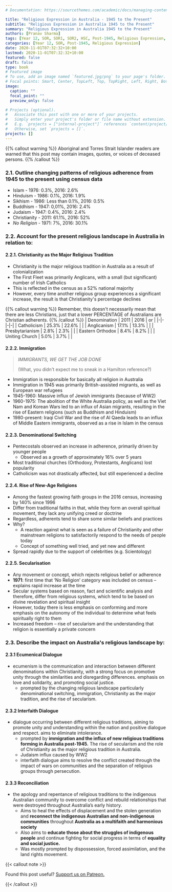 ```yaml
---
# Documentation: https://sourcethemes.com/academic/docs/managing-content/

title: "Religious Expression in Australia - 1945 to the Present"
subtitle: "Religious Expression in Australia 1945 to the Present"
summary: "Religious Expression in Australia 1945 to the Present"
authors: [Pranav Sharma]
tags: [Year 12, SOR, SOR1, SOR2, HSC, Post-1945, Religious Expression, Census Data, Subject Review]
categories: [Year 12, SOR, Post-1945, Religious Expression]
date: 2020-11-01T07:32:32+10:00
lastmod: 2020-11-01T07:32:32+10:00
featured: false
draft: false
type: book
# Featured image
# To use, add an image named `featured.jpg/png` to your page's folder.
# Focal points: Smart, Center, TopLeft, Top, TopRight, Left, Right, BottomLeft, Bottom, BottomRight.
image:
  caption: ""
  focal_point: ""
  preview_only: false

# Projects (optional).
#   Associate this post with one or more of your projects.
#   Simply enter your project's folder or file name without extension.
#   E.g. `projects = ["internal-project"]` references `content/project/deep-learning/index.md`.
#   Otherwise, set `projects = []`.
projects: []
---
```


{{% callout warning %}}
Aboriginal and Torres Strait Islander readers are warned that this post may contain images, quotes, or voices of deceased persons.
{{% /callout %}}

### 2.1. Outline changing patterns of religious adherence from 1945 to the present using census data
- Islam - 1976: 0.3%, 2016: 2.6% <i class="fas fa-arrow-up"></i>
- Hinduism - 1986: 0.1%, 2016: 1.9% <i class="fas fa-arrow-up"></i>
- Sikhism - 1986: Less than 0.1%, 2016: 0.5% <i class="fas fa-arrow-up"></i>
- Buddhism - 1947: 0,01%, 2016: 2.4% <i class="fas fa-arrow-up"></i>
- Judaism - 1947: 0.4%, 2016: 2.4% <i class="fas fa-arrow-up"></i>
- Christianity - 2011: 61.1%, 2016: 52% <i class="fas fa-arrow-down"></i>
- *No Religion* - 1971: 7%, 2016: 30.1% <i class="fas fa-arrow-up"></i>
### 2.2. Account for the present religious landscape in Australia in relation to:
#### 2.2.1. Christianity as the Major Religious Tradition
- Christianity is the major religious tradition in Australia as a result of colonialization
- The First Fleet was primarily Anglicans, with a small (but significant) number of Irish Catholics
- This is reflected in the census as a 52% national majority
- However, every time another religious group experiences a significant increase, the result is that Christianity's percentage declines

{{% callout warning %}}
Remember, this doesn't necessarily mean that there are less Christians, just that a lower PERCENTAGE of Australians are Christian adherents.
{{% /callout %}}
| Denomination | 2011 | 2016 | <i class="fas fa-arrow-up"></i> or <i class="fas fa-arrow-down"></i> |
|-|-|-|-|
| Catholicism | 25.3% | 22.6% | <i class="fas fa-arrow-down"></i> |
| Anglicanism | 17.1% | 13.3% | <i class="fas fa-arrow-down"></i> |
| Presbytarianism | 2.8% | 2.3% | <i class="fas fa-arrow-down"></i> |
| Eastern Orthodox | 8.4% | 8.2% | <i class="fas fa-arrow-down"></i> |
| Uniting Church | 5.0% | 3.7% | <i class="fas fa-arrow-down"></i> |
#### 2.2.2. Immigration
  > *IMMIGRANTS, WE GET THE JOB DONE*
  >
  > (What, you didn't expect me to sneak in a Hamilton reference?)
- Immigration is responsible for basically all religion in Australia
- Immigration in 1945 was primarily British-assisted migrants, as well as European war refugees
- 1945-1960: Massive influx of Jewish immigrants (because of WW2)
- 1960-1975: The abolition of the White Australia policy, as well as the Viet Nam and Korean Wars led to an influx of Asian migrants, resulting in the rise of Eastern religions (such as Buddhism and Hinduism)
- 1980-present: Iraqi Civil War and the rise of Al Qaeda leads to an influx of Middle Eastern immigrants, observed as a rise in Islam in the census
#### 2.2.3. Denominational Switching
- Pentecostals observed an increase in adherence, primarily driven by younger people
  - Observed as a growth of approximately 16% over 5 years
- Most traditional churches (Orthodoxy, Protestants, Anglicans) lost popularity
- Catholicism was not drastically affected, but still experienced a decline
#### 2.2.4. Rise of New-Age Religions
- Among the fastest growing faith groups in the 2016 census, increasing by 140% since 1996
- Differ from traditional faiths in that, while they form an overall spiritual movement, they lack any unifying creed or doctrine
- Regardless, adherents tend to share some similar beliefs and practices
- Why?
  - A reaction against what is seen as a failure of Christianity and other mainstream religions to satisfactorily respond to the needs of people today
  - Concept of something well tried, and yet new and different
- Spread rapidly due to the support of celebrities (e.g. Scientology)
#### 2.2.5. Secularisation
- Any movement or concept, which rejects religious belief or adherence
- **1971**: first time that ‘No Religion’ category was included on census – explains rapid increase at the time
- Secular systems based on reason, fact and scientific analysis and therefore, differ from religious systems, which tend to be based on divine revelation and spiritual insight
- However, today there is less emphasis on conforming and more emphasis on the autonomy of the individual to determine what feels spiritually right to them
- Increased freedom – rise of secularism and the understanding that religion is essentially a private concern

### 2.3. Describe the impact on Australia's religious landscape by:
#### 2.3.1 Ecumenical Dialogue
*   ecumenism is the communication and interaction between different denominations within Christianity, with a strong focus on promotive unity through the similarities and disregarding differences. emphasis on love and solidarity, and promoting social justice.
    *   prompted by the changing religious landscape particularly denominational switching, immigration, Christianity as the major tradition, and the rise of secularism.
#### 2.3.2 Interfaith Dialogue
*   dialogue occurring between different religious traditions, aiming to promote unity and understanding within the nation and positive dialogue and respect. aims to eliminate intolerance.
    *   prompted by **immigration and the influx of new religious traditions forming in Australia post-1945.** The rise of secularism and the role of Christianity as the major religious tradition in Australia.
    *   Judaism influx caused by WW2
    *   interfaith dialogue aims to resolve the conflict created through the impact of wars on communities and the separation of religious groups through persecution.

#### 2.3.3 Reconciliation
*   the apology and repentance of religious traditions to the indigenous Australian community to overcome conflict and rebuild relationships that were destroyed throughout Australia’s early history.
    *   Aims to heal the effects of displacement and the stolen generation and **reconnect the indigenous Australian and non-indigenous communities** throughout **Australia as a multifaith and harmonious society**
    *   Also aims to **educate those about the struggles of indigenous people** and continue fighting for social progress in terms of **equality and social justice.**
    *   Was mostly prompted by dispossession, forced assimilation, and the land rights movement.

{{< callout note >}}

Found this post useful? [Support us on Patreon.](https://patreon.com/hscone/)

{{< /callout >}}